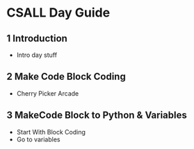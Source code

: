 # CSALL Day Guide

## 1 Introduction

- Intro day stuff

## 2 Make Code Block Coding

- Cherry Picker Arcade

## 3 MakeCode Block to Python & Variables

- Start With Block Coding
- Go to variables